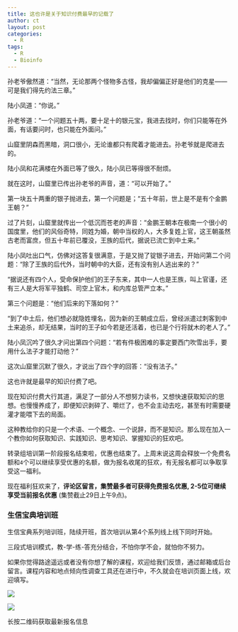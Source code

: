 ```yaml
---
title: 这也许是关于知识付费最早的记载了
author: ct
layout: post
categories:
  - R
tags:
  - R
  - Bioinfo
---
```


孙老爷傲然道：“当然，无论那两个怪物多古怪，我却偏偏正好是他们的克星——可是我们得先约法三章。”

陆小凤道：“你说。”

孙老爷道：“一个问题五十两，要十足十的银元宝，我进去找时，你们只能等在外面，有话要问时，也只能在外面问。”

山窟里阴森而黑暗，洞口很小，无论谁都只有爬着才能进去。孙老爷就是爬进去的。

陆小凤和花满楼在外面已等了很久，陆小凤已等得很不耐烦。

就在这时，山窟里已传出孙老爷的声音，道：“可以开始了。”

第一块五十两重的银子抛进去，第一个问题是；“五十年前，世上是不是有个金鹏王朝？”

过了片刻，山窟里就传出一个低沉而苍老的声音：“金鹏王朝本在极南一个很小的国度里，他们的风俗奇特，同姓为婚，朝中当权的人，大多复姓上官，这王朝虽然古老而富庶，但五十年前已覆没，王族的后代，据说已流亡到中土来。”

陆小凤吐出口气，仿佛对这答复很满意，于是又抛了锭银子进去，开始问第二个问题：“除了王族的后代外，当时朝中的大臣，还有没有别人逃出来的？”

“据说还有四个人，受命保护他们的王子东来，其中一人也是王族，叫上官谨，还有三人是大将军平独鹤、司空上官木，和内库总管严立本。”

第三个问题是：“他们后来的下落如何？”

“到了中土后，他们想必就隐姓埋名，因为新的王朝成立后，曾经派遣过刺客到中土来追杀，却无结果，当时的王子如今若是还活着，也已是个行将就木的老人了。”

陆小凤沉吟了很久才问出第四个问题：“若有件极困难的事定要西门吹雪出手，要用什么法子才能打动他？”

这次山窟里沉默了很久，才说出了四个字的回答：“没有法子。”

这也许就是最早的知识付费了吧。

现在知识付费大行其道，满足了一部分人不想努力读书，又想快速获取知识的思想。也慢慢养成了，即便知识剥碎了、嚼烂了，也不会主动去吃，甚至有时需要硬灌才能喂下去的局面。

这种教给你的只是一个术语、一个概念、一个说辞，而不是知识。那么现在加入一个教你如何获取知识、实践知识、思考知识、掌握知识的狂欢吧。

转录组培训第一阶段报名结束啦，优惠也结束了。上周末说这周会释放一个免费名额和`4`个可以继续享受优惠的名额，做为报名收尾的狂欢，有无报名都可以争取享受这一福利。

现在福利狂欢来了，**评论区留言，集赞最多者可获得免费报名优惠, 2-5位可继续享受当前报名优惠** (集赞截止29日上午9点)。

### 生信宝典培训班

生信宝典系列培训班，陆续开班，首次培训从第4个系列线上线下同时开始。

三段式培训模式，教-学-练-答充分结合，不怕你学不会，就怕你不努力。

如果你觉得路途遥远或者没有你想了解的课程，欢迎给我们反馈，通过邮箱或后台留言。课程内容和地点倾向性调查工具还在进行中，不久就会在培训页面上线，欢迎填写。

![](http://www.ehbio.com/ehbio_resource/ehbio_course.png)

![](http://www.ehbio.com/ehbio_resource/YSX_transcriptome.png)

长按二维码获取最新报名信息



